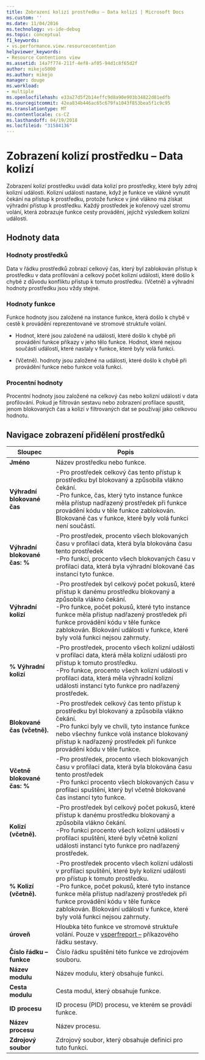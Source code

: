 ```yaml
---
title: Zobrazení kolizí prostředku – Data kolizí | Microsoft Docs
ms.custom: ''
ms.date: 11/04/2016
ms.technology: vs-ide-debug
ms.topic: conceptual
f1_keywords:
- vs.performance.view.resourcecontention
helpviewer_keywords:
- Resource Contentions view
ms.assetid: 14a7f774-211f-4ef8-af05-94d1c8f65d2f
author: mikejo5000
ms.author: mikejo
manager: douge
ms.workload:
- multiple
ms.openlocfilehash: e33a27d5f2b14effc9d8a90e903b34822d81edfb
ms.sourcegitcommit: 42ea834b446ac65c679fa1043f853bea5f1c9c95
ms.translationtype: MT
ms.contentlocale: cs-CZ
ms.lasthandoff: 04/19/2018
ms.locfileid: "31584136"
---
```

# <a name="resource-contentions-view---contention-data"></a>Zobrazení kolizí prostředku – Data kolizí
Zobrazení kolizí prostředku uvádí data kolizí pro prostředky, které byly zdroj kolizní události. Kolizní události nastane, když je funkce ve vlákně vynutit čekání na přístup k prostředku, protože funkce v jiné vlákno má získat výhradní přístup k prostředku. Každý prostředek je kořenový uzel stromu volání, která zobrazuje funkce cesty provádění, jejichž výsledkem kolizní události.  
  
## <a name="data-values"></a>Hodnoty data  
  
### <a name="resource-values"></a>Hodnoty prostředků  
 Data v řádku prostředků zobrazí celkový čas, který byl zablokován přístup k prostředku v data profilování a celkový počet kolizní události, které došlo k chybě z důvodu konfliktu přístup k tomuto prostředku. (Včetně) a výhradní hodnoty prostředku jsou vždy stejné.  
  
### <a name="function-values"></a>Hodnoty funkce  
 Funkce hodnoty jsou založené na instance funkce, která došlo k chybě v cestě k provádění reprezentované ve stromové struktuře volání.  
  
-   Hodnot, které jsou založené na události, které došlo k chybě při provádění funkce příkazy v jeho tělo funkce. Hodnot, které nejsou součástí událostí, které nastaly v funkce, které byly volá funkci.  
  
-   (Včetně). hodnoty jsou založené na události, které došlo k chybě při provádění funkce nebo funkce volá funkci.  
  
### <a name="percentage-values"></a>Procentní hodnoty  
 Procentní hodnoty jsou založené na celkový čas nebo kolizní událostí v data profilování. Pokud je filtrován sestavu nebo zobrazení profilace spustit, jenom blokovaných čas a kolizí v filtrovaných dat se používají jako celkovou hodnotu.  
  
## <a name="navigating-the-resource-allocation-view"></a>Navigace zobrazení přidělení prostředků  
  
|Sloupec|Popis|  
|------------|-----------------|  
|**Jméno**|Název prostředku nebo funkce.|  
|**Výhradní blokované čas**|-Pro prostředek celkový čas tento přístup k prostředku byl blokovaný a způsobila vlákno čekání.<br />-Pro funkce, čas, který tyto instance funkce měla přístup nadřazený prostředek při funkce provádění kódu v těle funkce zablokován. Blokované čas v funkce, které byly volá funkci není součástí.|  
|**Výhradní blokované čas: %**|-Pro prostředek, procento všech blokovaných času v profilaci data, která byla blokována času tento prostředek<br />-Pro funkci, procento všech blokovaných času v profilaci data, která byla výhradní blokované čas instancí tyto funkce.|  
|**Výhradní kolizí**|-Pro prostředek byl celkový počet pokusů, které přístup k danému prostředku blokovaný a způsobila vlákno čekání.<br />-Pro funkce, počet pokusů, které tyto instance funkce měla přístup nadřazený prostředek při funkce provádění kódu v těle funkce zablokován. Blokování události v funkce, které byly volá funkci nejsou zahrnuty.|  
|**% Výhradní kolizí**|-Pro prostředek, procento všech kolizní události v profilaci data, která měla kolizní události pro přístup k tomuto prostředku.<br />-Pro funkce, procento všech kolizní události v profilaci data, která měla výhradní kolizní události instancí tyto funkce pro nadřazený prostředek.|  
|**Blokované čas (včetně).**|-Pro prostředek celkový čas tento přístup k prostředku byl blokovaný a způsobila vlákno čekání.<br />-Pro funkci byly ve chvíli, tyto instance funkce nebo všechny funkce volá instance blokovaný přístup k nadřazený prostředek při funkce provádění kódu v těle funkce.|  
|**Včetně blokované čas: %**|-Pro prostředek, procento všech blokovaných času v profilaci data, která byla blokována času tento prostředek<br />-Pro funkci procento všech blokovaných času v profilaci spuštění, který byl včetně blokované čas instancí tyto funkce.|  
|**Kolizí (včetně).**|-Pro prostředek byl celkový počet pokusů, které přístup k danému prostředku blokovaný a způsobila vlákno čekání.<br />-Pro funkci procento všech kolizní události v profilaci spuštění, které byly včetně kolizní události instancí tyto funkce pro nadřazený prostředek.|  
|**% Kolizí (včetně).**|-Pro prostředek procento všech kolizní události v profilaci spuštění, které byly kolizní události pro přístup k tomuto prostředku.<br />-Pro funkce, počet pokusů, které tyto instance funkce měla přístup nadřazený prostředek při funkce provádění kódu v těle funkce zablokován. Blokování události v funkce, které byly volá funkci nejsou zahrnuty.|  
|**úroveň**|Hloubka této funkce ve stromové struktuře volání. Pouze v [vsperfreport –](../profiling/vsperfreport.md) příkazového řádku sestavy.|  
|**Číslo řádku – funkce**|Číslo řádku spuštění této funkce ve zdrojovém souboru.|  
|**Název modulu**|Název modulu, který obsahuje funkci.|  
|**Cesta modulu**|Cesta modul, který obsahuje funkce.|  
|**ID procesu**|ID procesu (PID) procesu, ve kterém se provádí funkce.|  
|**Název procesu**|Název procesu.|  
|**Zdrojový soubor**|Zdrojový soubor, který obsahuje definici pro tuto funkci.|